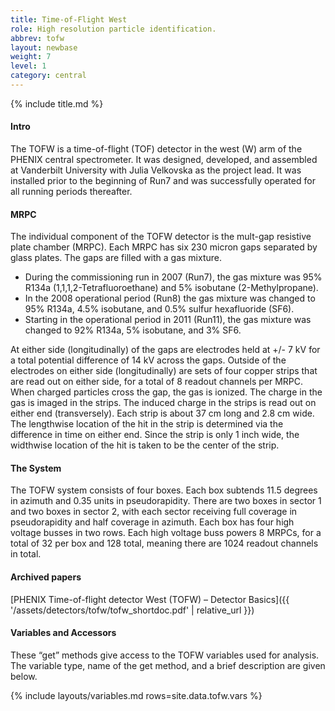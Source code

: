 ```yaml
---
title: Time-of-Flight West
role: High resolution particle identification.
abbrev: tofw
layout: newbase
weight: 7
level: 1
category: central
---
```


{% include title.md %}

#### Intro
The TOFW is a time-of-flight (TOF) detector in the west (W) arm of the PHENIX central
spectrometer.  It was designed, developed, and assembled at Vanderbilt University with
Julia Velkovska as the project lead.  It was installed prior to the beginning of Run7
and was successfully operated for all running periods thereafter.

#### MRPC
The individual component of the TOFW detector is the mult-gap resistive plate chamber
(MRPC).  Each MRPC has six 230 micron gaps separated by glass plates.  The gaps are filled
with a gas mixture.

* During the commissioning run in 2007 (Run7), the gas mixture was 95%
R134a (1,1,1,2-Tetrafluoroethane) and 5% isobutane (2-Methylpropane).
* In the 2008 operational period (Run8) the gas mixture was changed to 95% R134a, 4.5% isobutane,
and 0.5% sulfur hexafluoride (SF6).
* Starting in the operational period in 2011 (Run11), the gas mixture was changed to 92%
R134a, 5% isobutane, and 3% SF6.

At either side (longitudinally) of the gaps are electrodes held at +/- 7 kV for a total
potential difference of 14 kV across the gaps.  Outside of the electrodes on either side
(longitudinally) are sets of four copper strips that are read out on either side, for a
total of 8 readout channels per MRPC.  When charged particles cross the gap, the gas is
ionized.  The charge in the gas is imaged in the strips.  The induced charge in the strips
is read out on either end (transversely).  Each strip is about 37 cm long and 2.8 cm wide.
The lengthwise location of the hit in the strip is determined via the difference in time
on either end.  Since the strip is only 1 inch wide, the widthwise location of the hit is
taken to be the center of the strip.

#### The System
The TOFW system consists of four boxes.  Each box subtends 11.5 degrees in azimuth and
0.35 units in pseudorapidity.  There are two boxes in sector 1 and two boxes in sector 2,
with each sector receiving full coverage in pseudorapidity and half coverage in azimuth.
Each box has four high voltage busses in two rows.  Each high voltage buss powers 8 MRPCs,
for a total of 32 per box and 128 total, meaning there are 1024 readout channels in total.

#### Archived papers
[PHENIX Time-of-flight detector West (TOFW) – Detector Basics]({{ '/assets/detectors/tofw/tofw_shortdoc.pdf' | relative_url }})


#### Variables and Accessors
These “get” methods give access to the TOFW variables used for analysis. The variable type, name of the get method, and a brief description are given below.

{% include layouts/variables.md rows=site.data.tofw.vars %}


